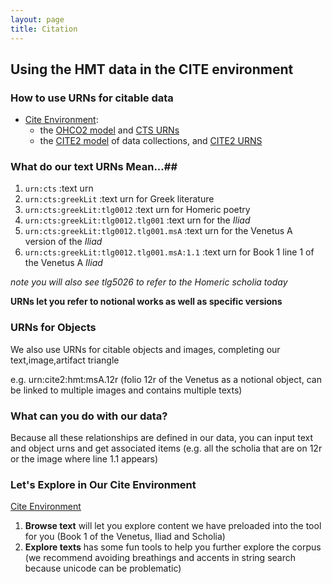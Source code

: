 ```yaml
---
layout: page
title: Citation
---
```


## Using the HMT data in the CITE environment #

### How to use URNs for citable data ##

-   [Cite Environment](http://cite-architecture.github.io/about/):
    -   the [OHCO2 model](http://cite-architecture.github.io/ohco2/) and [CTS URNs](http://cite-architecture.github.io/ctsurn/)
    -   the [CITE2 model](http://cite-architecture.github.io/cite2/) of data collections, and [CITE2 URNS](http://cite-architecture.github.io/cite2urn/)

### What do our text URNs Mean...##
             
1. `urn:cts` :text urn
2. `urn:cts:greekLit` :text urn for Greek literature
3. `urn:cts:greekLit:tlg0012` :text urn for Homeric poetry
4. `urn:cts:greekLit:tlg0012.tlg001` :text urn for the *Iliad*
5. `urn:cts:greekLit:tlg0012.tlg001.msA` :text urn for the Venetus A version of the *Iliad*
6. `urn:cts:greekLit:tlg0012.tlg001.msA:1.1` :text urn for Book 1 line 1 of the Venetus A *Iliad*

*note you will also see tlg5026 to refer to the Homeric scholia today*

**URNs let you refer to notional works as well as specific versions**

### URNs for Objects

We also use URNs for citable objects and images, completing our text,image,artifact triangle

e.g. urn:cite2:hmt:msA.12r (folio 12r of the Venetus as a notional object, can be linked to multiple images and contains multiple texts)

### What can you do with our data?

Because all these relationships are defined in our data, you can input text and object urns and get associated items (e.g. all the scholia that are on 12r or the image where line 1.1 appears)

### Let's Explore in Our Cite Environment

[Cite Environment](
http://folio.furman.edu/cite-1.3.4.html)

1. **Browse text** will let you explore content we have preloaded into the tool for you (Book 1 of the Venetus, Iliad and Scholia)
2. **Explore texts** has some fun tools to help you further explore the corpus (we recommend avoiding breathings and accents in string search because unicode can be problematic)
